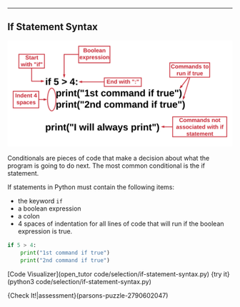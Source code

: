 ----------

## If Statement Syntax

![If Statement Syntax](.guides/images/if-statement-syntax.png)

Conditionals are pieces of code that make a decision about what the program is going to do next. The most common conditional is the if statement.

If statements in Python must contain the following items:
* the keyword `if`
* a boolean expression
* a colon
* 4 spaces of indentation for all lines of code that will run if the boolean expression is true.

```python
if 5 > 4:
    print("1st command if true")
    print("2nd command if true")
```

[Code Visualizer](open_tutor code/selection/if-statement-syntax.py)
{try it}(python3 code/selection/if-statement-syntax.py)

{Check It!|assessment}(parsons-puzzle-2790602047)

